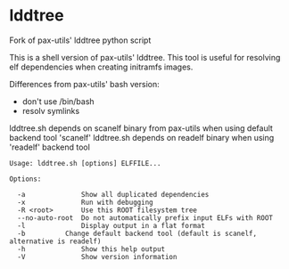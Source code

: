 lddtree
=======

Fork of pax-utils' lddtree python script

This is a shell version of pax-utils' lddtree. This tool is useful for
resolving elf dependencies when creating initramfs images.

Differences from pax-utils' bash version:
* don't use /bin/bash
* resolv symlinks

lddtree.sh depends on scanelf binary from pax-utils when using default backend tool 'scanelf'
lddtree.sh depends on readelf binary when using 'readelf' backend tool

```
Usage: lddtree.sh [options] ELFFILE...

Options:

  -a              Show all duplicated dependencies
  -x              Run with debugging
  -R <root>       Use this ROOT filesystem tree
  --no-auto-root  Do not automatically prefix input ELFs with ROOT
  -l              Display output in a flat format
  -b		  Change default backend tool (default is scanelf, alternative is readelf)
  -h              Show this help output
  -V              Show version information
```
